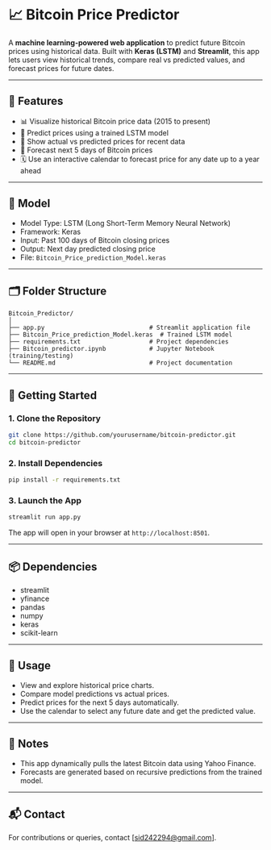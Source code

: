 
# 📈 Bitcoin Price Predictor

A **machine learning-powered web application** to predict future Bitcoin prices using historical data. Built with **Keras (LSTM)** and **Streamlit**, this app lets users view historical trends, compare real vs predicted values, and forecast prices for future dates.

---

## 🔧 Features

- 📊 Visualize historical Bitcoin price data (2015 to present)
- 🤖 Predict prices using a trained LSTM model
- 🔁 Show actual vs predicted prices for recent data
- 📅 Forecast next 5 days of Bitcoin prices
- 🗓️ Use an interactive calendar to forecast price for any date up to a year ahead

---

## 🧠 Model

- Model Type: LSTM (Long Short-Term Memory Neural Network)
- Framework: Keras
- Input: Past 100 days of Bitcoin closing prices
- Output: Next day predicted closing price
- File: `Bitcoin_Price_prediction_Model.keras`

---

## 🗂️ Folder Structure

```
Bitcoin_Predictor/
│
├── app.py                             # Streamlit application file
├── Bitcoin_Price_prediction_Model.keras  # Trained LSTM model
├── requirements.txt                   # Project dependencies
├── Bitcoin_predictor.ipynb            # Jupyter Notebook (training/testing)
└── README.md                          # Project documentation
```

---

## 🚀 Getting Started

### 1. Clone the Repository

```bash
git clone https://github.com/yourusername/bitcoin-predictor.git
cd bitcoin-predictor
```

### 2. Install Dependencies

```bash
pip install -r requirements.txt
```

### 3. Launch the App

```bash
streamlit run app.py
```

The app will open in your browser at `http://localhost:8501`.

---

## 📦 Dependencies

- streamlit
- yfinance
- pandas
- numpy
- keras
- scikit-learn

---

## 📝 Usage

- View and explore historical price charts.
- Compare model predictions vs actual prices.
- Predict prices for the next 5 days automatically.
- Use the calendar to select any future date and get the predicted value.

---

## 📌 Notes

- This app dynamically pulls the latest Bitcoin data using Yahoo Finance.
- Forecasts are generated based on recursive predictions from the trained model.

---

## 📬 Contact

For contributions or queries, contact [sid242294@gmail.com].
